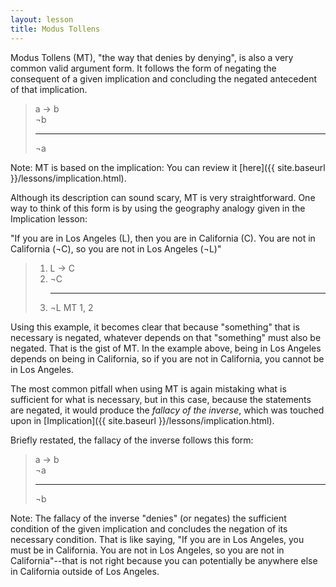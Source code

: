```yaml
---
layout: lesson
title: Modus Tollens
---
```


Modus Tollens (MT), "the way that denies by denying", is also a very common valid argument form. It follows the form of negating the consequent of a given implication and concluding the negated antecedent of that implication. 

> a → b <br>
> ¬b 
><hr>
> ¬a

Note: MT is based on the implication: You can review it [here]({{ site.baseurl }}/lessons/implication.html).

Although its description can sound scary, MT is very straightforward. One way to think of this form is by using the geography analogy given in the Implication lesson:

"If you are in Los Angeles (L), then you are in California (C). You are not in California (¬C), so you are not in Los Angeles (¬L)"

> 1. L → C
> 2. ¬C
    <hr>
> 3. ¬L <span class="deduction-support">MT 1, 2</span>

Using this example, it becomes clear that because "something" that is necessary is negated, whatever depends on that "something" must also be negated. That is the gist of MT. In the example above, being in Los Angeles depends on being in California, so if you are not in California, you cannot be in Los Angeles.

The most common pitfall when using MT is again mistaking what is sufficient for what is necessary, but in this case, because the statements are negated, it would produce the _fallacy of the inverse_, which was touched upon in [Implication]({{ site.baseurl }}/lessons/implication.html).

Briefly restated, the fallacy of the inverse follows this form:

> a → b <br>
> ¬a 
><hr>
> ¬b

Note: The fallacy of the inverse "denies" (or negates) the sufficient condition of the given implication and concludes the negation of its necessary condition. That is like saying, "If you are in Los Angeles, you must be in California. You are not in Los Angeles, so you are not in California"--that is not right because you can potentially be anywhere else in California outside of Los Angeles.




